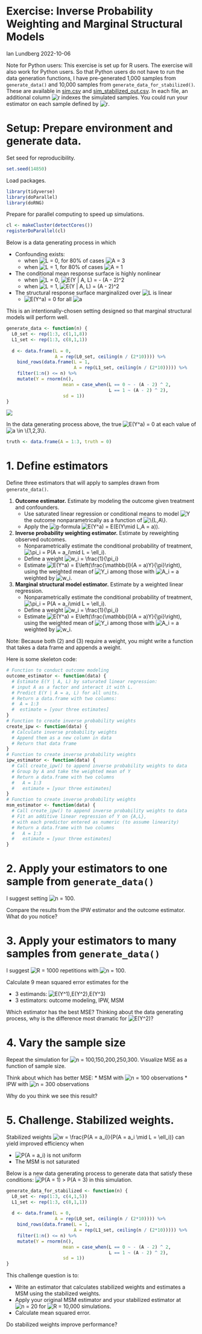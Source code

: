 Exercise: Inverse Probability Weighting and Marginal Structural Models
================
Ian Lundberg
2022-10-06

Note for Python users: This exercise is set up for R users. The exercise
will also work for Python users. So that Python users do not have to run
the data generation functions, I have pre-generated 1,000 samples from
`generate_data()` and 10,000 samples from
`generate_data_for_stabilized()`. These are available in
[sim.csv](https://github.com/ilundberg/teaching/tree/master/info_6751_causal/class_exercises/marginal_structural_models/sim.csv)
and
[sim_stabilized_out.csv](https://github.com/ilundberg/teaching/tree/master/info_6751_causal/class_exercises/marginal_structural_models/sim_stabilized_out.csv).
In each file, an additional column
![r](https://latex.codecogs.com/png.image?%5Cdpi%7B110%7D&space;%5Cbg_white&space;r "r")
indexes the simulated samples. You could run your estimator on each
sample defined by
![r](https://latex.codecogs.com/png.image?%5Cdpi%7B110%7D&space;%5Cbg_white&space;r "r").

# Setup: Prepare environment and generate data.

Set seed for reproducibility.

``` r
set.seed(14850)
```

Load packages.

``` r
library(tidyverse)
library(doParallel)
library(doRNG)
```

Prepare for parallel computing to speed up simulations.

``` r
cl <- makeCluster(detectCores())
registerDoParallel(cl)
```

Below is a data generating process in which

-   Confounding exists:
    -   when
        ![L = 0](https://latex.codecogs.com/png.image?%5Cdpi%7B110%7D&space;%5Cbg_white&space;L%20%3D%200 "L = 0"),
        for 80% of cases
        ![A = 3](https://latex.codecogs.com/png.image?%5Cdpi%7B110%7D&space;%5Cbg_white&space;A%20%3D%203 "A = 3")
    -   when
        ![L = 1](https://latex.codecogs.com/png.image?%5Cdpi%7B110%7D&space;%5Cbg_white&space;L%20%3D%201 "L = 1"),
        for 80% of cases
        ![A = 1](https://latex.codecogs.com/png.image?%5Cdpi%7B110%7D&space;%5Cbg_white&space;A%20%3D%201 "A = 1")
-   The conditional mean response surface is highly nonlinear
    -   when
        ![L = 0](https://latex.codecogs.com/png.image?%5Cdpi%7B110%7D&space;%5Cbg_white&space;L%20%3D%200 "L = 0"),
        ![E(Y \| A, L) = - (A - 2)^2](https://latex.codecogs.com/png.image?%5Cdpi%7B110%7D&space;%5Cbg_white&space;E%28Y%20%7C%20A%2C%20L%29%20%3D%20-%20%28A%20-%202%29%5E2 "E(Y | A, L) = - (A - 2)^2")
    -   when
        ![L = 1](https://latex.codecogs.com/png.image?%5Cdpi%7B110%7D&space;%5Cbg_white&space;L%20%3D%201 "L = 1"),
        ![E(Y \| A, L) = (A - 2)^2](https://latex.codecogs.com/png.image?%5Cdpi%7B110%7D&space;%5Cbg_white&space;E%28Y%20%7C%20A%2C%20L%29%20%3D%20%28A%20-%202%29%5E2 "E(Y | A, L) = (A - 2)^2")
-   The structural response surface marginalized over
    ![L](https://latex.codecogs.com/png.image?%5Cdpi%7B110%7D&space;%5Cbg_white&space;L "L")
    is linear
    -   ![E(Y^a) = 0](https://latex.codecogs.com/png.image?%5Cdpi%7B110%7D&space;%5Cbg_white&space;E%28Y%5Ea%29%20%3D%200 "E(Y^a) = 0")
        for all
        ![a](https://latex.codecogs.com/png.image?%5Cdpi%7B110%7D&space;%5Cbg_white&space;a "a")

This is an intentionally-chosen setting designed so that marginal
structural models will perform well.

``` r
generate_data <- function(n) {
  L0_set <- rep(1:3, c(1,1,8))
  L1_set <- rep(1:3, c(8,1,1))
  
  d <- data.frame(L = 0,
                  A = rep(L0_set, ceiling(n / (2*10)))) %>%
    bind_rows(data.frame(L = 1,
                         A = rep(L1_set, ceiling(n / (2*10))))) %>%
    filter(1:n() <= n) %>%
    mutate(Y = rnorm(n(), 
                     mean = case_when(L == 0 ~ - (A - 2) ^ 2,
                                      L == 1 ~ (A - 2) ^ 2),
                     sd = 1))
}
```

![](msm_exercise_files/figure-gfm/unnamed-chunk-5-1.png)<!-- -->

In the data generating process above, the true
![E(Y^a) = 0](https://latex.codecogs.com/png.image?%5Cdpi%7B110%7D&space;%5Cbg_white&space;E%28Y%5Ea%29%20%3D%200 "E(Y^a) = 0")
at each value of
![a \\in \\{1,2,3\\}](https://latex.codecogs.com/png.image?%5Cdpi%7B110%7D&space;%5Cbg_white&space;a%20%5Cin%20%5C%7B1%2C2%2C3%5C%7D "a \in \{1,2,3\}").

``` r
truth <- data.frame(A = 1:3, truth = 0)
```

# 1. Define estimators

Define three estimators that will apply to samples drawn from
`generate_data()`.

1.  **Outcome estimator.** Estimate by modeling the outcome given
    treatment and confounders.
    -   Use saturated linear regression or conditional means to model
        ![Y](https://latex.codecogs.com/png.image?%5Cdpi%7B110%7D&space;%5Cbg_white&space;Y "Y")
        the outcome nonparametrically as a function of
        ![\\{L,A\\}](https://latex.codecogs.com/png.image?%5Cdpi%7B110%7D&space;%5Cbg_white&space;%5C%7BL%2CA%5C%7D "\{L,A\}").
    -   Apply the
        ![g](https://latex.codecogs.com/png.image?%5Cdpi%7B110%7D&space;%5Cbg_white&space;g "g")-formula
        ![E(Y^a) = E(E(Y\\mid L,A = a))](https://latex.codecogs.com/png.image?%5Cdpi%7B110%7D&space;%5Cbg_white&space;E%28Y%5Ea%29%20%3D%20E%28E%28Y%5Cmid%20L%2CA%20%3D%20a%29%29 "E(Y^a) = E(E(Y\mid L,A = a))").
2.  **Inverse probability weighting estimator.** Estimate by reweighting
    observed outcomes.
    -   Nonparametrically estimate the conditional probability of
        treatment,
        ![\\pi_i = P(A = a_i\\mid L = \\ell_i)](https://latex.codecogs.com/png.image?%5Cdpi%7B110%7D&space;%5Cbg_white&space;%5Cpi_i%20%3D%20P%28A%20%3D%20a_i%5Cmid%20L%20%3D%20%5Cell_i%29 "\pi_i = P(A = a_i\mid L = \ell_i)").
    -   Define a weight
        ![w_i = \\frac{1}{\\pi_i}](https://latex.codecogs.com/png.image?%5Cdpi%7B110%7D&space;%5Cbg_white&space;w_i%20%3D%20%5Cfrac%7B1%7D%7B%5Cpi_i%7D "w_i = \frac{1}{\pi_i}")
    -   Estimate
        ![E(Y^a) = E\\left(\\frac{\\mathbb{I}(A = a)Y}{\\pi}\\right)](https://latex.codecogs.com/png.image?%5Cdpi%7B110%7D&space;%5Cbg_white&space;E%28Y%5Ea%29%20%3D%20E%5Cleft%28%5Cfrac%7B%5Cmathbb%7BI%7D%28A%20%3D%20a%29Y%7D%7B%5Cpi%7D%5Cright%29 "E(Y^a) = E\left(\frac{\mathbb{I}(A = a)Y}{\pi}\right)"),
        using the weighted mean of
        ![Y_i](https://latex.codecogs.com/png.image?%5Cdpi%7B110%7D&space;%5Cbg_white&space;Y_i "Y_i")
        among those with
        ![A_i = a](https://latex.codecogs.com/png.image?%5Cdpi%7B110%7D&space;%5Cbg_white&space;A_i%20%3D%20a "A_i = a")
        weighted by
        ![w_i](https://latex.codecogs.com/png.image?%5Cdpi%7B110%7D&space;%5Cbg_white&space;w_i "w_i").
3.  **Marginal structural model estimator.** Estimate by a weighted
    linear regression.
    -   Nonparametrically estimate the conditional probability of
        treatment,
        ![\\pi_i = P(A = a_i\\mid L = \\ell_i)](https://latex.codecogs.com/png.image?%5Cdpi%7B110%7D&space;%5Cbg_white&space;%5Cpi_i%20%3D%20P%28A%20%3D%20a_i%5Cmid%20L%20%3D%20%5Cell_i%29 "\pi_i = P(A = a_i\mid L = \ell_i)").
    -   Define a weight
        ![w_i = \\frac{1}{\\pi_i}](https://latex.codecogs.com/png.image?%5Cdpi%7B110%7D&space;%5Cbg_white&space;w_i%20%3D%20%5Cfrac%7B1%7D%7B%5Cpi_i%7D "w_i = \frac{1}{\pi_i}")
    -   Estimate
        ![E(Y^a) = E\\left(\\frac{\\mathbb{I}(A = a)Y}{\\pi}\\right)](https://latex.codecogs.com/png.image?%5Cdpi%7B110%7D&space;%5Cbg_white&space;E%28Y%5Ea%29%20%3D%20E%5Cleft%28%5Cfrac%7B%5Cmathbb%7BI%7D%28A%20%3D%20a%29Y%7D%7B%5Cpi%7D%5Cright%29 "E(Y^a) = E\left(\frac{\mathbb{I}(A = a)Y}{\pi}\right)"),
        using the weighted mean of
        ![Y_i](https://latex.codecogs.com/png.image?%5Cdpi%7B110%7D&space;%5Cbg_white&space;Y_i "Y_i")
        among those with
        ![A_i = a](https://latex.codecogs.com/png.image?%5Cdpi%7B110%7D&space;%5Cbg_white&space;A_i%20%3D%20a "A_i = a")
        weighted by
        ![w_i](https://latex.codecogs.com/png.image?%5Cdpi%7B110%7D&space;%5Cbg_white&space;w_i "w_i").

Note: Because both (2) and (3) require a weight, you might write a
function that takes a data frame and appends a weight.

Here is some skeleton code:

``` r
# Function to conduct outcome modeling
outcome_estimator <- function(data) {
  # Estimate E(Y | A, L) by saturated linear regression:
  # input A as a factor and interact it with L.
  # Predict E(Y | A = a, L) for all units.
  # Return a data.frame with two columns:
  #  A = 1:3
  #  estimate = [your three estimates]
}
# Function to create inverse probability weights
create_ipw <- function(data) {
  # Calculate inverse probability weights
  # Append them as a new column in data
  # Return that data frame
}
# Function to create inverse probability weights
ipw_estimator <- function(data) {
  # Call create_ipw() to append inverse probability weights to data
  # Group by A and take the weighted mean of Y
  # Return a data.frame with two columns
  #   A = 1:3
  #   estimate = [your three estimates]
}
# Function to create inverse probability weights
msm_estimator <- function(data) {
  # Call create_ipw() to append inverse probability weights to data
  # Fit an additive linear regression of Y on {A,L},
  # with each predictor entered as numeric (to assume linearity)
  # Return a data.frame with two columns
  #   A = 1:3
  #   estimate = [your three estimates]
}
```

# 2. Apply your estimators to one sample from `generate_data()`

I suggest setting
![n = 100](https://latex.codecogs.com/png.image?%5Cdpi%7B110%7D&space;%5Cbg_white&space;n%20%3D%20100 "n = 100").

Compare the results from the IPW estimator and the outcome estimator.
What do you notice?

# 3. Apply your estimators to many samples from `generate_data()`

I suggest
![R = 1000](https://latex.codecogs.com/png.image?%5Cdpi%7B110%7D&space;%5Cbg_white&space;R%20%3D%201000 "R = 1000")
repetitions with
![n = 100](https://latex.codecogs.com/png.image?%5Cdpi%7B110%7D&space;%5Cbg_white&space;n%20%3D%20100 "n = 100").

Calculate 9 mean squared error estimates for the

-   3 estimands:
    ![E(Y^1),E(Y^2),E(Y^3)](https://latex.codecogs.com/png.image?%5Cdpi%7B110%7D&space;%5Cbg_white&space;E%28Y%5E1%29%2CE%28Y%5E2%29%2CE%28Y%5E3%29 "E(Y^1),E(Y^2),E(Y^3)")
-   3 estimators: outcome modeling, IPW, MSM

Which estimator has the best MSE? Thinking about the data generating
process, why is the difference most dramatic for
![E(Y^2)](https://latex.codecogs.com/png.image?%5Cdpi%7B110%7D&space;%5Cbg_white&space;E%28Y%5E2%29 "E(Y^2)")?

# 4. Vary the sample size

Repeat the simulation for
![n = 100,150,200,250,300](https://latex.codecogs.com/png.image?%5Cdpi%7B110%7D&space;%5Cbg_white&space;n%20%3D%20100%2C150%2C200%2C250%2C300 "n = 100,150,200,250,300").
Visualize MSE as a function of sample size.

Think about which has better MSE: \* MSM with
![n = 100](https://latex.codecogs.com/png.image?%5Cdpi%7B110%7D&space;%5Cbg_white&space;n%20%3D%20100 "n = 100")
observations \* IPW with
![n = 300](https://latex.codecogs.com/png.image?%5Cdpi%7B110%7D&space;%5Cbg_white&space;n%20%3D%20300 "n = 300")
observations

Why do you think we see this result?

# 5. Challenge. Stabilized weights.

Stabilized weights
![w = \\frac{P(A = a_i)}{P(A = a_i \\mid L = \\ell_i)}](https://latex.codecogs.com/png.image?%5Cdpi%7B110%7D&space;%5Cbg_white&space;w%20%3D%20%5Cfrac%7BP%28A%20%3D%20a_i%29%7D%7BP%28A%20%3D%20a_i%20%5Cmid%20L%20%3D%20%5Cell_i%29%7D "w = \frac{P(A = a_i)}{P(A = a_i \mid L = \ell_i)}")
can yield improved efficiency when

-   ![P(A = a_i)](https://latex.codecogs.com/png.image?%5Cdpi%7B110%7D&space;%5Cbg_white&space;P%28A%20%3D%20a_i%29 "P(A = a_i)")
    is not uniform
-   The MSM is not saturated

Below is a new data generating process to generate data that satisfy
these conditions:
![P(A = 1) \> P(A = 3)](https://latex.codecogs.com/png.image?%5Cdpi%7B110%7D&space;%5Cbg_white&space;P%28A%20%3D%201%29%20%3E%20P%28A%20%3D%203%29 "P(A = 1) > P(A = 3)")
in this simulation.

``` r
generate_data_for_stabilized <- function(n) {
  L0_set <- rep(1:3, c(4,1,5))
  L1_set <- rep(1:3, c(8,1,1))
  
  d <- data.frame(L = 0,
                  A = rep(L0_set, ceiling(n / (2*10)))) %>%
    bind_rows(data.frame(L = 1,
                         A = rep(L1_set, ceiling(n / (2*10))))) %>%
    filter(1:n() <= n) %>%
    mutate(Y = rnorm(n(), 
                     mean = case_when(L == 0 ~ - (A - 2) ^ 2,
                                      L == 1 ~ (A - 2) ^ 2),
                     sd = 1))
}
```

This challenge question is to:

-   Write an estimator that calculates stabilized weights and estimates
    a MSM using the stabilized weights.
-   Apply your original MSM estimator and your stabilized estimator at
    ![n = 20](https://latex.codecogs.com/png.image?%5Cdpi%7B110%7D&space;%5Cbg_white&space;n%20%3D%2020 "n = 20")
    for
    ![R = 10,000](https://latex.codecogs.com/png.image?%5Cdpi%7B110%7D&space;%5Cbg_white&space;R%20%3D%2010%2C000 "R = 10,000")
    simulations.
-   Calculate mean squared error.

Do stabilized weights improve performance?
